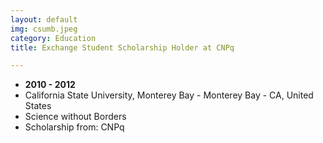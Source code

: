 ```yaml
---
layout: default
img: csumb.jpeg
category: Education
title: Exchange Student Scholarship Holder at CNPq

---
```


* __2010 - 2012__
* California State University, Monterey Bay - Monterey Bay - CA, United States
* Science without Borders
* Scholarship from: CNPq

